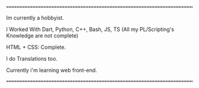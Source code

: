 ```
=====================================================================================
```

Im currently a hobbyist.

I Worked With Dart, Python, C++, Bash, JS, TS (All my PL/Scripting's Knowledge are not complete)

HTML + CSS: Complete.

I do Translations too.

Currently i'm learning web front-end.

```
=====================================================================================
```
